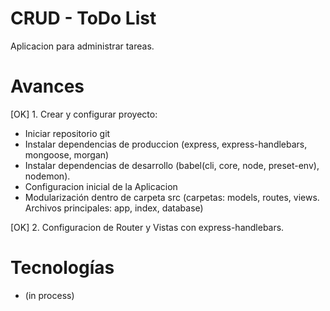 # CRUD - ToDo List

Aplicacion para administrar tareas.

# Avances

[OK] 1. Crear y configurar proyecto:

- Iniciar repositorio git
- Instalar dependencias de produccion (express, express-handlebars, mongoose, morgan)
- Instalar dependencias de desarrollo (babel(cli, core, node, preset-env), nodemon).
- Configuracion inicial de la Aplicacion
- Modularización dentro de carpeta src (carpetas: models, routes, views. Archivos principales: app, index, database)

[OK] 2. Configuracion de Router y Vistas con express-handlebars.

# Tecnologías

- (in process)
